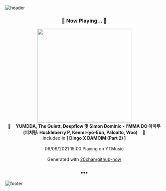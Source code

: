 ![header](https://capsule-render.vercel.app/api?type=wave&height=170&section=header&text=Hi.%20I'm%20SHIFT&fontColor=090707&fontAlignX=45&fontAlignY=65&fontSize=100)

<h3 align="center">🎵 Now Playing... 🎵</h3>
<p align="center">
  <a href="https://music.youtube.com/watch?v=jLJrCAOCLZs">
    <img width="300" src="https://lh3.googleusercontent.com/kUwgu2HKDV8zsEejZsQ7eG0IeoVH-NyBjsn9TcFlg-fpnYTYK-G1QKafy1AjoqbNEQoFUt1x5jZ8Apo">
  </a>
  <br>
  🎵&nbsp&nbsp&nbsp <b>YUMDDA, The Quiett, Deepflow 및 Simon Dominic - I'MMA DO 아마두(피처링: Huckleberry P, Keem Hyo-Eun, Paloalto, Woo)</b> &nbsp&nbsp&nbsp🎵
  <br>
  included in <b>[ Dingo X DAMOIM (Part 2) ]</b>
  
  <br />
  <br />
  06/09/2021 15:00 Playing on YTMusic
  <br />
  <br />
  Generated with <a href="https://github.com/20chan/github-now">20chan/github-now</a>
</p>

<h3 align="center">•••</h3>

![footer](https://capsule-render.vercel.app/api?type=wave&height=150&section=footer)
